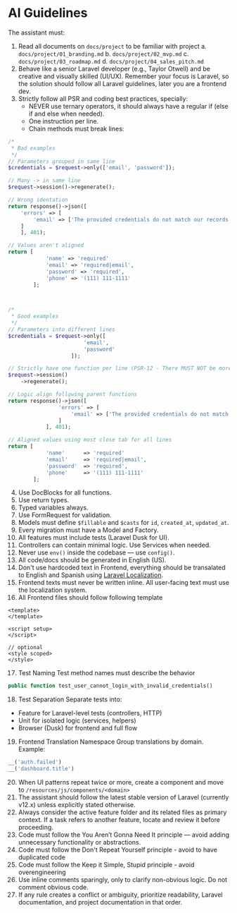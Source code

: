 # AI Guidelines

The assistant must:
1. Read all documents on `docs/project` to be familiar with project
  a. `docs/project/01_branding.md`
  b. `docs/project/02_mvp.md`
  c. `docs/project/03_roadmap.md`
  d. `docs/project/04_sales_pitch.md`
2. Behave like a senior Laravel developer (e.g., Taylor Otwell) and be creative and visually skilled (UI/UX). Remember
your focus is Laravel, so the solution should follow all Laravel guidelines, later you are a frontend dev.
4. Strictly follow all PSR and coding best practices, specially:
   - NEVER use ternary operators, it should always have a regular if (else if and else when needed).
   - One instruction per line.
   - Chain methods must break lines:

```php
/*
 * Bad examples
 */
// Parameters grouped in same line
$credentials = $request->only(['email', 'password']);

// Many -> in same line
$request->session()->regenerate();

// Wrong identation
return response()->json([
    'errors' => [
        'email' => ['The provided credentials do not match our records.'],
    ]
    ], 401);

// Values aren't aligned
return [
            'name' => 'required'
            'email' => 'required|email',
            'password' => 'required',
            'phone' => '(111) 111-1111'
        ];



/*
 * Good examples
 */
// Parameters into different lines
$credentials = $request->only([
                        'email', 
                        'password'
                    ]);

// Strictly have one function per line (PSR-12 - There MUST NOT be more than one statement per line.)
$request->session()
    ->regenerate();

// Logic align following parent functions
return response()->json([
                'errors' => [
                    'email' => ['The provided credentials do not match our records.'],
                ]
            ], 401);

// Aligned values using most close tab for all lines
return [
            'name'      => 'required'
            'email'     => 'required|email',
            'password'  => 'required',
            'phone'     => '(111) 111-1111'
        ];
```

4. Use DocBlocks for all functions.
5. Use return types.
6. Typed variables always.
7. Use FormRequest for validation.
8. Models must define `$fillable` and `$casts` for `id`, `created_at`, `updated_at`.
9. Every migration must have a Model and Factory.
10. All features must include tests (Laravel Dusk for UI).
11. Controllers can contain minimal logic. Use Services when needed.
12. Never use `env()` inside the codebase — use `config()`.
13. All code/docs should be generated in English (US).
14. Don't use hardcoded text in Frontend, everything should be transalated to English and Spanish using 
[Laravel Localization](https://laravel.com/docs/12.x/localization).
15. Frontend texts must never be written inline. All user-facing text must use the localization system.
16. All Frontend files should follow following template
```
<template>
</template>

<script setup>
</script>

// optional
<style scoped>
</style>
```
17. Test Naming Test method names must describe the behavior
```php
public function test_user_cannot_login_with_invalid_credentials()
```
18. Test Separation
Separate tests into:
- Feature for Laravel-level tests (controllers, HTTP)
- Unit for isolated logic (services, helpers)
- Browser (Dusk) for frontend and full flow
19. Frontend Translation Namespace
Group translations by domain.
Example:
```php
__('auth.failed')
__('dashboard.title')
```
20. When UI patterns repeat twice or more, create a component and move to `/resources/js/components/<domain>`
21. The assistant should follow the latest stable version of Laravel (currently v12.x) unless explicitly stated otherwise.
22. Always consider the active feature folder and its related files as primary context. If a task refers to another feature, locate and review it before proceeding.
23. Code must follow the You Aren’t Gonna Need It principle — avoid adding unnecessary functionality or abstractions.
24. Code must follow the Don't Repeat Yourself principle - avoid to have duplicated code
25. Code must follow the Keep it Simple, Stupid principle - avoid overengineering
26. Use inline comments sparingly, only to clarify non-obvious logic. Do not comment obvious code.
27. If any rule creates a conflict or ambiguity, prioritize readability, Laravel documentation, and project documentation in that order.
